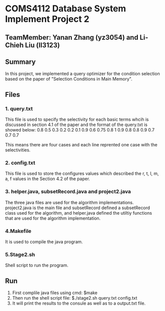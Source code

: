 # COMS4112 Database System Implement Project 2

## TeamMember: Yanan Zhang (yz3054) and Li-Chieh Liu (ll3123)


## Summary 
In this project, we implemented a query optimizer for the condition selection based on the paper of "Selection Conditions in Main Memory". 


## Files
### 1. query.txt
This file is used to specify the selectivity for each basic terms whcih is discussed in section 4.1 of the paper and the format of the query.txt is showed below:
0.8 0.5 0.3 0.2
0.2 0.1 0.9
0.6 0.75 0.8 1 0.9
0.8 0.8 0.9 0.7 0.7 0.7

This means there are four cases and each line reprented one case with the selectivities. 

### 2. config.txt
This file is used to store the configures values which described the r, t, l, m, a, f values in the Section 4.2 of the paper. 

### 3. helper.java, subsetRecord.java and project2.java
The three java files are used for the algorithm implementations. project2.java is the main file and subsetRecord defined a subsetRecord class used for the algorithm, and helper.java defined the utiltiy functions that are used for the algorithm implementation. 

### 4.Makefile
It is used to compile the java program. 

### 5.Stage2.sh
Shell script to run the program.

## Run
1. First complile java files using cmd: $make
2. Then run the shell script file: $./stage2.sh query.txt config.txt
3. It will print the results to the consule as well as to a output.txt file. 

